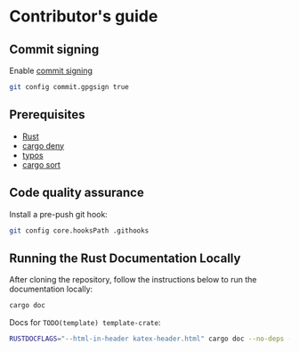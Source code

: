 # Contributor's guide

## Commit signing

Enable [commit signing](https://docs.github.com/en/authentication/managing-commit-signature-verification/signing-commits)

```sh
git config commit.gpgsign true
```

## Prerequisites

* [Rust](https://www.rust-lang.org/tools/install)
* [cargo deny](https://github.com/EmbarkStudios/cargo-deny)
* [typos](https://github.com/crate-ci/typos?tab=readme-ov-file#install)
* [cargo sort](https://github.com/DevinR528/cargo-sort)

## Code quality assurance

Install a pre-push git hook:

```sh
git config core.hooksPath .githooks
```

## Running the Rust Documentation Locally
After cloning the repository, follow the instructions below to run the documentation locally:

```sh
cargo doc
```

Docs for `TODO(template) template-crate`:

```sh
RUSTDOCFLAGS="--html-in-header katex-header.html" cargo doc --no-deps -p template-crate --open
```